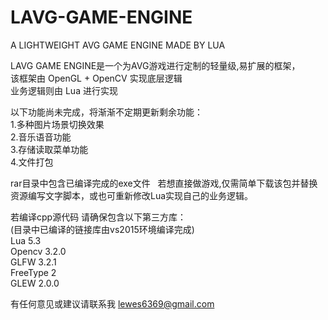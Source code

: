 # LAVG-GAME-ENGINE
A LIGHTWEIGHT AVG GAME ENGINE MADE BY LUA

LAVG GAME ENGINE是一个为AVG游戏进行定制的轻量级,易扩展的框架，  
该框架由 OpenGL + OpenCV 实现底层逻辑  
业务逻辑则由 Lua 进行实现  

以下功能尚未完成，将渐渐不定期更新剩余功能：  
1.多种图片场景切换效果  
2.音乐语音功能  
3.存储读取菜单功能  
4.文件打包  

rar目录中包含已编译完成的exe文件  
若想直接做游戏,仅需简单下载该包并替换资源编写文字脚本，或也可重新修改Lua实现自己的业务逻辑。  

若编译cpp源代码 请确保包含以下第三方库：  
(目录中已编译的链接库由vs2015环境编译完成)  
Lua 5.3  
Opencv 3.2.0  
GLFW 3.2.1  
FreeType 2  
GLEW 2.0.0  
  

有任何意见或建议请联系我 lewes6369@gmail.com
